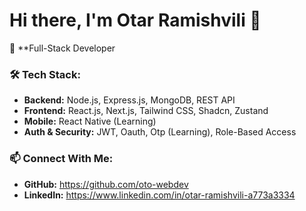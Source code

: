 # Hi there, I'm Otar Ramishvili 👋  

🚀 **Full-Stack Developer 

### **🛠 Tech Stack:**  
- **Backend:** Node.js, Express.js, MongoDB, REST API
- **Frontend:** React.js, Next.js, Tailwind CSS, Shadcn, Zustand  
- **Mobile:** React Native (Learning)  
- **Auth & Security:** JWT, Oauth, Otp (Learning), Role-Based Access   

### **📫 Connect With Me:**  
- **GitHub:** https://github.com/oto-webdev
- **LinkedIn:** https://www.linkedin.com/in/otar-ramishvili-a773a3334
